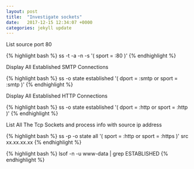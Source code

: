 ```yaml
---
layout: post
title:  "Investigate sockets"
date:   2017-12-15 12:34:07 +0000
categories: jekyll update
---
```


List source port 80

{% highlight bash %}
ss -t -a -n -s '( sport = :80 )'
{% endhighlight %}

Display All Established SMTP Connections

{% highlight bash %}
ss -o state established '( dport = :smtp or sport = :smtp )'
{% endhighlight %}

Display All Established HTTP Connections

{% highlight bash %}
ss -o state established '( dport = :http or sport = :http )'
{% endhighlight %}

List All The Tcp Sockets and process info with source ip address

{% highlight bash %}
ss -p -o state all '( sport = :http or sport = :https )' src xx.xx.xx.xx
{% endhighlight %}

{% highlight bash %}
lsof -n -u www-data | grep ESTABLISHED
{% endhighlight %}
